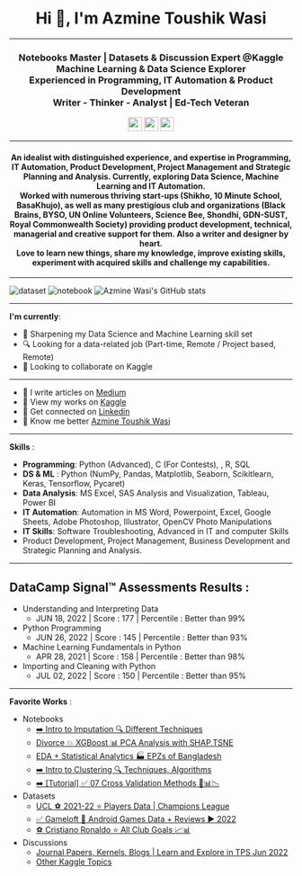 <h1 align="center">Hi 👋, I'm Azmine Toushik Wasi</h1>

---
<h3 align="center">Notebooks Master | Datasets & Discussion Expert @Kaggle</br>
Machine Learning & Data Science Explorer</br>
Experienced in Programming, IT Automation & Product Development</br>
Writer - Thinker - Analyst | Ed-Tech Veteran</h3>

<p align=center>
<a href="https://www.kaggle.com/azminetoushikwasi"><img height="25" src="https://img.shields.io/badge/Kaggle-profile-%2320beff"></a>
<a href="https://azminewasi.github.io"><img height="25" src="https://img.shields.io/badge/Personal-Website-%1020beff"></a>
<a href="https://medium.com/@azmine_wasi"><img height="25" src="https://img.shields.io/badge/Medium-Blogs-%1020beff"></a>
</p>

---
<h4 align="center">
An idealist with distinguished experience, and expertise in Programming, IT Automation, Product Development, Project Management and Strategic Planning and Analysis.
Currently, exploring Data Science, Machine Learning and IT Automation.</br>
Worked with numerous thriving start-ups (Shikho, 10 Minute School, BasaKhujo), as well as many prestigious club and organizations (Black Brains, BYSO, UN Online Volunteers, Science Bee, Shondhi, GDN-SUST, Royal Commonwealth Society) providing product development, technical, managerial and creative support for them. Also a writer and designer by heart.</br>
Love to learn new things, share my knowledge, improve existing skills, experiment with acquired skills and challenge my capabilities.</br>
</h4>

---
![dataset](https://road-to-kaggle-grandmaster.vercel.app/api/badges/azminetoushikwasi/dataset/light)
![notebook](https://road-to-kaggle-grandmaster.vercel.app/api/badges/azminetoushikwasi/notebook/light)
![Azmine Wasi's GitHub stats](https://github-readme-stats.vercel.app/api?username=azminewasi&show_icons=true&theme=gruvbox)

---
**I'm currently**:
- 🌱 Sharpening my Data Science and Machine Learning skill set
- 🔍 Looking for a data-related job (Part-time, Remote / Project based, Remote)
- 👯 Looking to collaborate on Kaggle


---
- 📝 I write articles on [Medium](https://medium.com/@azmine_wasi)
- 📝 View my works on [Kaggle](https://www.kaggle.com/azminetoushikwasi)
- 📄 Get connected on [Linkedin](https://www.linkedin.com/in/azmine-toushik-wasi/)
- 📝 Know me better [Azmine Toushik Wasi](http://azminewasi.github.io/)

---
**Skills** :
- **Programming**: Python (Advanced), C (For Contests), , R, SQL<br>
- **DS & ML** : Python (NumPy, Pandas, Matplotlib, Seaborn, Scikitlearn, Keras, Tensorflow, Pycaret) <br>
- **Data Analysis**: MS Excel, SAS Analysis and Visualization, Tableau, Power BI<br>
- **IT Automation**: Automation in MS Word, Powerpoint, Excel, Google Sheets, Adobe Photoshop, Illustrator, OpenCV Photo Manipulations
- **IT Skills**: Software Troubleshooting, Advanced in IT and computer Skills
- Product Development, Project Management, Business Development and Strategic Planning and Analysis.<br>

---
## **DataCamp Signal™ Assessments Results :** 
- Understanding and Interpreting Data
  - JUN 18, 2022 | Score : 177 | Percentile : Better than 99%
- Python Programming
  - JUN 26, 2022 | Score : 145 | Percentile : Better than 93%
- Machine Learning Fundamentals in Python
  - APR 28, 2021 | Score : 158 |  Percentile : Better than 98%
- Importing and Cleaning with Python
  - JUL 02, 2022 | Score : 150 |  Percentile : Better than 95%

---
**Favorite Works** :
- Notebooks
  - [➡️ Intro to Imputation 🔍 Different Techniques](https://www.kaggle.com/code/azminetoushikwasi/intro-to-imputation-different-techniques)
  - [Divorce 💥 XGBoost 📊 PCA Analysis with SHAP,TSNE](https://www.kaggle.com/code/azminetoushikwasi/divorce-xgboost-analysis-with-pca-shap-tsne)
  - [EDA + Statistical Analytics 🏭 EPZs of Bangladesh](https://www.kaggle.com/code/azminetoushikwasi/eda-statistical-analytics-epzs-of-bangladesh)
  - [➡️ Intro to Clustering 🔍 Techniques, Algorithms](https://www.kaggle.com/code/azminetoushikwasi/intro-to-clustering-techniques-algorithms)
  - [➡️ [Tutorial] ✅ 07 Cross Validation Methods 📑📊📉](https://www.kaggle.com/code/azminetoushikwasi/tutorial-07-cross-validation-methods)
- Datasets
  - [UCL ⚽ 2021-22 ⭐ Players Data | Champions League](https://www.kaggle.com/datasets/azminetoushikwasi/ucl-202122-uefa-champions-league)
  - [✅ Gameloft 🎡 Android Games Data + Reviews ▶ 2022](https://www.kaggle.com/datasets/azminetoushikwasi/gameloft-android-games-collection-2022)
  - [⚽ Cristiano Ronaldo ⭐ All Club Goals 📈📊](https://www.kaggle.com/datasets/azminetoushikwasi/cr7-cristiano-ronaldo-all-club-goals-stats)
- Discussions
  - [Journal Papers, Kernels, Blogs | Learn and Explore in TPS Jun 2022](https://www.kaggle.com/competitions/tabular-playground-series-jun-2022/discussion/328676)
  - [Other Kaggle Topics](https://www.kaggle.com/azminetoushikwasi/discussion?sortBy=mostVotes&group=topics&page=1&pageSize=20)
  
 
